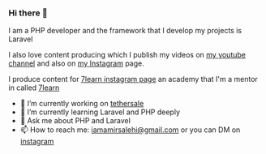 ### Hi there 👋

I am a PHP developer and the framework that I develop my projects is Laravel

I also love content producing which I publish my videos on [my youtube channel](https://www.youtube.com/channel/UCg02jpgMqzLRSOADZVd0XuQ) and also on [my Instagram](https://www.instagram.com/iamamirsalehi) page.


I produce content for [7learn instagram page](https://www.instagram.com/7learn) an academy that I'm a mentor in called [7learn](https://7learn.ac/)

- 🔭 I’m currently working on [tethersale](https://tethersale.com/)
- 🌱 I’m currently learning Laravel and PHP deeply
- 💬 Ask me about PHP and Laravel
- 📫 How to reach me: iamamirsalehi@gmail.com or you can DM on [instagram](https://www.instagram.com/iamamirsalehi)
